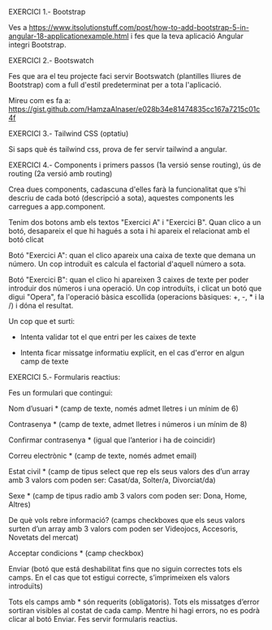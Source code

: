 EXERCICI 1.- Bootstrap

Ves a https://www.itsolutionstuff.com/post/how-to-add-bootstrap-5-in-angular-18-applicationexample.html i fes que la teva aplicació Angular integri Bootstrap.

EXERCICI 2.- Bootswatch

Fes que ara el teu projecte faci servir Bootswatch (plantilles lliures de Bootstrap) com a full d'estil predeterminat per a tota l'aplicació.

Mireu com es fa a: https://gist.github.com/HamzaAlnaser/e028b34e81474835cc167a7215c01c4f

EXERCICI 3.- Tailwind CSS (optatiu)

Si saps què és tailwind css, prova de fer servir tailwind a angular.

EXERCICI 4.- Components i primers passos (1a versió sense routing), ús de routing (2a versió amb routing)

Crea dues components, cadascuna d'elles farà la funcionalitat que s'hi descriu de cada botó (descripció a sota), aquestes components les carregues a app.component.

Tenim dos botons amb els textos "Exercici A" i "Exercici B". Quan clico a un botó, desapareix el que hi hagués a sota i hi apareix el relacionat amb el botó clicat

Botó "Exercici A": quan el clico apareix una caixa de texte que demana un número. Un cop introduït es calcula el factorial d'aquell número a sota.

Botó "Exercici B": quan el clico hi apareixen 3 caixes de texte per poder introduir dos números i una operació. Un cop introduïts, i clicat un botó que digui "Opera", fa l'operació bàsica escollida (operacions bàsiques: +, -, * i la /) i dóna el resultat.

Un cop que et surti:

- Intenta validar tot el que entri per les caixes de texte

- Intenta ficar missatge informatiu explícit, en el cas d'error en algun camp de texte

EXERCICI 5.- Formularis reactius:

Fes un formulari que contingui:

Nom d’usuari * (camp de texte, només admet lletres i un mínim de 6)

Contrasenya * (camp de texte, admet lletres i números i un mínim de 8)

Confirmar contrasenya * (igual que l’anterior i ha de coincidir)

Correu electrònic * (camp de texte, només admet email)

Estat civil * (camp de tipus select que rep els seus valors des d’un array amb 3 valors com poden ser: Casat/da, Solter/a, Divorciat/da)

Sexe * (camp de tipus radio amb 3 valors com poden ser: Dona, Home, Altres)

De què vols rebre informació? (camps checkboxes que els seus valors surten d’un array amb 3 valors com poden ser Videojocs, Accesoris, Novetats del mercat)

Acceptar condicions * (camp checkbox)

Enviar (botó que está deshabilitat fins que no siguin correctes tots els camps. En el cas que tot estigui correcte, s’imprimeixen els valors introduïts)

Tots els camps amb * són requerits (obligatoris). Tots els missatges d’error sortiran visibles al costat de cada camp. Mentre hi hagi errors, no es podrà clicar al botó Enviar. Fes servir formularis reactius.

